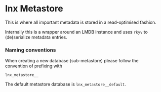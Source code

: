 # lnx Metastore

This is where all important metadata is stored in a read-optimised fashion.

Internally this is a wrapper around an LMDB instance and uses `rkyv` to (de)serialize metadata entries.


### Naming conventions

When creating a new database (sub-metastore) please follow the convention of prefixing with
```
lnx_metastore__
```

The default metastore database is `lnx_metastore__default`.